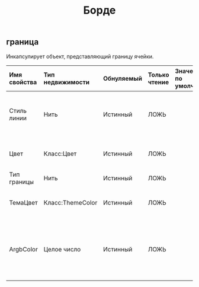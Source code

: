 ﻿---
title: Борде
second_title: Aspose.Cells Cloud Documen
type: docs
url: /ru/specification/model/border/
description: "Aspose.Cells Спецификация модели облака: Граница. Легко обрабатывайте Excel и другие документы электронных таблиц с помощью таких функций, как открытие, создание, редактирование, разделение, слияние, сравнение и преобразование."
kwords: Excel, Office, электронная таблица, Cloud REST API, граница
weight: 50
---
## **граница**

 Инкапсулирует объект, представляющий границу ячейки.

| Имя свойства| Тип недвижимости| Обнуляемый| Только чтение| Значение по умолчанию| Описание|
|:- |:- |:- |:- |:- |:- |
| Стиль линии| Нить| Истинный| ЛОЖЬ|| Получает или задает тип границы ячейки.|
| Цвет| Класс:Цвет| Истинный| ЛОЖЬ|| Получает или задает границу.|
| Тип границы| Нить| Истинный| ЛОЖЬ|||
| ТемаЦвет| Класс:ThemeColor| Истинный| ЛОЖЬ||Получает и задает цвет темы границы.|
| ArgbColor| Целое число| Истинный| ЛОЖЬ|| Получает и задает цвет с помощью 32-битного значения ARGB.|

